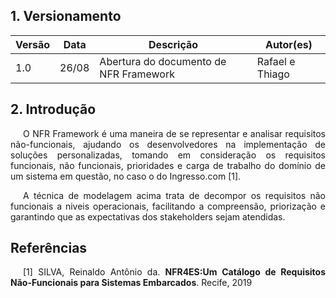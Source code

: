 ## 1. Versionamento

|Versão|Data|Descrição|Autor(es)|
|------|----|---------|---------|
|1.0|26/08|Abertura do documento de NFR Framework|Rafael e Thiago|



## 2. Introdução
<p style="text-align: justify; text-indent: 20px">O NFR Framework é uma maneira de se representar e analisar requisitos não-funcionais, ajudando os desenvolvedores na implementação de soluções personalizadas, tomando em consideração os requisitos funcionais, não funcionais, prioridades e carga de trabalho do domínio de um sistema em questão, no caso o do Ingresso.com [1].</p>

<p style="text-align: justify; text-indent: 20px">A técnica de modelagem acima trata de decompor os requisitos não funcionais a niveis operacionais, facilitando a compreensão, priorização e garantindo que as expectativas dos stakeholders sejam atendidas.</p>

## Referências 

<p style="text-align: justify; text-indent: 20px">[1] SILVA, Reinaldo Antônio da. <b>NFR4ES:Um Catálogo de Requisitos Não-Funcionais para Sistemas Embarcados</b>. Recife, 2019</p>